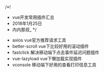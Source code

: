 /*!
 * vue开发常用插件汇总
 * 2018年1月25日
 * 内内那叔_
 */

- axios vue官方推荐请求工具
- better-scroll vue下比较好用的滚动插件
- fastclick 解决移动端下点击事件延迟问题插件
- vue-lazyload  vue下懒加载实现插件
- vconsole  移动端下好用的查看打印信息工具